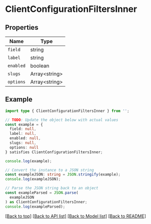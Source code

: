 # ClientConfigurationFiltersInner

## Properties

| Name      | Type                |
| --------- | ------------------- |
| `field`   | string              |
| `label`   | string              |
| `enabled` | boolean             |
| `slugs`   | Array&lt;string&gt; |
| `options` | Array&lt;string&gt; |

## Example

```typescript
import type { ClientConfigurationFiltersInner } from '';

// TODO: Update the object below with actual values
const example = {
  field: null,
  label: null,
  enabled: null,
  slugs: null,
  options: null
} satisfies ClientConfigurationFiltersInner;

console.log(example);

// Convert the instance to a JSON string
const exampleJSON: string = JSON.stringify(example);
console.log(exampleJSON);

// Parse the JSON string back to an object
const exampleParsed = JSON.parse(
  exampleJSON
) as ClientConfigurationFiltersInner;
console.log(exampleParsed);
```

[[Back to top]](#) [[Back to API list]](../README.md#api-endpoints) [[Back to Model list]](../README.md#models) [[Back to README]](../README.md)

